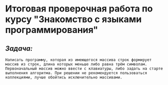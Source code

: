 # Итоговая проверочная работа по курсу "Знакомство с языками программирования"
## ***Задача:***
    Написать программу, которая из имеющегося массива строк формирует массив из строк, длина которых меньше либо равна трём символам. 
    Первоначальный массив можно ввести с клавиатуры, либо задать на старте выполнения алгоритма. При решении не рекомендуется пользоваться  
    коллекциями, лучше обойтись исключительно массивами.
